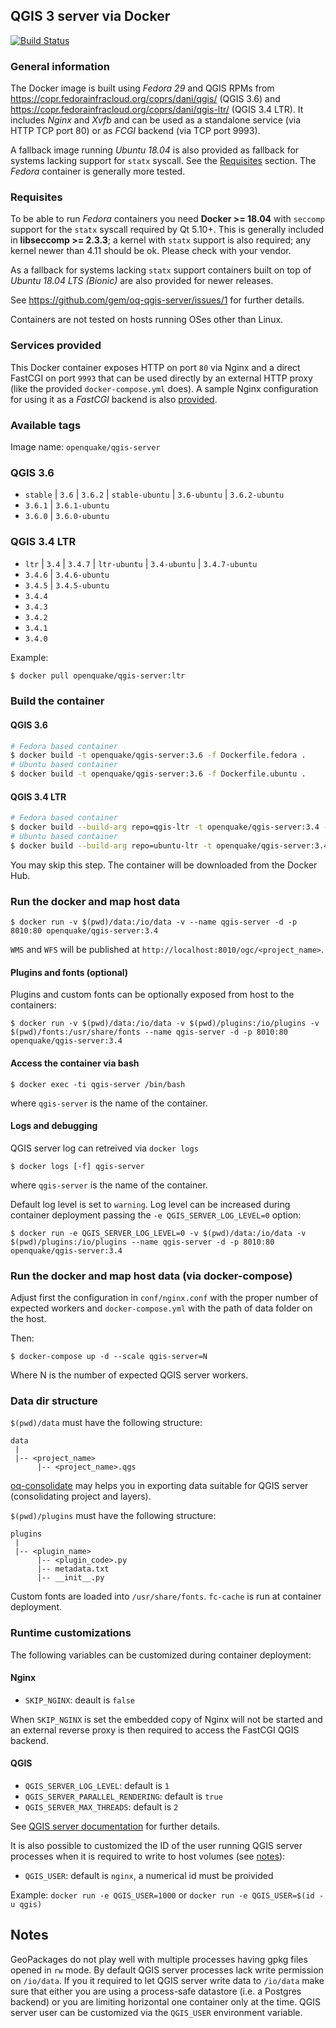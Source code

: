 ## QGIS 3 server via Docker

[![Build Status](https://travis-ci.org/gem/oq-qgis-server.svg?branch=master)](https://travis-ci.org/gem/oq-qgis-server)

### General information

The Docker image is built using *Fedora 29* and QGIS RPMs from https://copr.fedorainfracloud.org/coprs/dani/qgis/ (QGIS 3.6) and https://copr.fedorainfracloud.org/coprs/dani/qgis-ltr/ (QGIS 3.4 LTR).
It includes *Nginx* and *Xvfb* and can be used as a standalone service (via HTTP TCP port 80) or as *FCGI* backend (via TCP port 9993).

A fallback image running *Ubuntu 18.04* is also provided as fallback for systems lacking support for `statx` syscall. See the [Requisites](#Requisites) section.
The *Fedora* container is generally more tested.

### Requisites

To be able to run *Fedora* containers you need **Docker >= 18.04** with `seccomp` support for the `statx` syscall required by Qt 5.10+. This is generally included in **libseccomp >= 2.3.3**;
a kernel with `statx` support is also required; any kernel newer than 4.11 should be ok. Please check with your vendor.

As a fallback for systems lacking `statx` support containers built on top of *Ubuntu 18.04 LTS (Bionic)* are also provided for newer releases.

See https://github.com/gem/oq-qgis-server/issues/1 for further details.

Containers are not tested on hosts running OSes other than Linux.

### Services provided

This Docker container exposes HTTP on port `80` via Nginx and a direct FastCGI on port `9993` that can be used directly by an external HTTP proxy (like the provided `docker-compose.yml` does).
A sample Nginx configuration for using it as a *FastCGI* backend is also [provided](conf/nginx-fcgi-sample.conf).

### Available tags

Image name: `openquake/qgis-server`

### QGIS 3.6
- `stable` | `3.6` | `3.6.2` | `stable-ubuntu` | `3.6-ubuntu` | `3.6.2-ubuntu`
- `3.6.1` | `3.6.1-ubuntu`
- `3.6.0` | `3.6.0-ubuntu`

### QGIS 3.4 LTR
- `ltr` | `3.4` | `3.4.7` | `ltr-ubuntu` | `3.4-ubuntu` | `3.4.7-ubuntu`
- `3.4.6` | `3.4.6-ubuntu`
- `3.4.5` | `3.4.5-ubuntu`
- `3.4.4`
- `3.4.3`
- `3.4.2`
- `3.4.1`
- `3.4.0`

Example:

```bash
$ docker pull openquake/qgis-server:ltr
```

### Build the container

#### QGIS 3.6

```bash
# Fedora based container
$ docker build -t openquake/qgis-server:3.6 -f Dockerfile.fedora .
# Ubuntu based container
$ docker build -t openquake/qgis-server:3.6 -f Dockerfile.ubuntu .
```

#### QGIS 3.4 LTR

```bash
# Fedora based container
$ docker build --build-arg repo=qgis-ltr -t openquake/qgis-server:3.4 -f Dockerfile.fedora .
# Ubuntu based container
$ docker build --build-arg repo=ubuntu-ltr -t openquake/qgis-server:3.4 -f Dockerfile.ubuntu .
```

You may skip this step. The container will be downloaded from the Docker Hub.

### Run the docker and map host data

```
$ docker run -v $(pwd)/data:/io/data -v --name qgis-server -d -p 8010:80 openquake/qgis-server:3.4
```

`WMS` and `WFS` will be published at `http://localhost:8010/ogc/<project_name>`.

#### Plugins and fonts (optional)

Plugins and custom fonts can be optionally exposed from host to the containers:

```
$ docker run -v $(pwd)/data:/io/data -v $(pwd)/plugins:/io/plugins -v $(pwd)/fonts:/usr/share/fonts --name qgis-server -d -p 8010:80 openquake/qgis-server:3.4
```

#### Access the container via bash

```
$ docker exec -ti qgis-server /bin/bash
```

where `qgis-server` is the name of the container.

#### Logs and debugging

QGIS server log can retreived via `docker logs`

```
$ docker logs [-f] qgis-server
```

where `qgis-server` is the name of the container.

Default log level is set to `warning`. Log level can be increased during container deployment passing the `-e QGIS_SERVER_LOG_LEVEL=0` option:

```
$ docker run -e QGIS_SERVER_LOG_LEVEL=0 -v $(pwd)/data:/io/data -v $(pwd)/plugins:/io/plugins --name qgis-server -d -p 8010:80 openquake/qgis-server:3.4
```

### Run the docker and map host data (via docker-compose)

Adjust first the configuration in `conf/nginx.conf` with the proper number of expected workers
and `docker-compose.yml` with the path of data folder on the host.

Then:

```
$ docker-compose up -d --scale qgis-server=N
```

Where N is the number of expected QGIS server workers.


### Data dir structure

`$(pwd)/data` must have the following structure:

```
data 
 |
 |-- <project_name>
      |-- <project_name>.qgs
```

[oq-consolidate](https://github.com/gem/oq-consolidate) may helps you in exporting data suitable for QGIS server (consolidating project and layers).

`$(pwd)/plugins` must have the following structure:

```
plugins
 |
 |-- <plugin_name>
      |-- <plugin_code>.py
      |-- metadata.txt
      |-- __init__.py
```

Custom fonts are loaded into `/usr/share/fonts`. `fc-cache` is run at container deployment.

### Runtime customizations

The following variables can be customized during container deployment:

#### Nginx

- `SKIP_NGINX`: deault is `false`

When `SKIP_NGINX` is set the embedded copy of Nginx will not be started and an external reverse proxy is then required to access the FastCGI QGIS backend.

#### QGIS

- `QGIS_SERVER_LOG_LEVEL`: default is `1`
- `QGIS_SERVER_PARALLEL_RENDERING`: default is `true`
- `QGIS_SERVER_MAX_THREADS`: default is `2`

See [QGIS server documentation](https://docs.qgis.org/testing/en/docs/user_manual/working_with_ogc/server/config.html#qgis-server-log-level) for further details.

It is also possible to customized the ID of the user running QGIS server processes when it is required to write to host volumes (see [notes](#notes)):

- `QGIS_USER`: default is `nginx`, a numerical id must be proivided

Example: `docker run -e QGIS_USER=1000` or `docker run -e QGIS_USER=$(id -u qgis)`


## Notes

GeoPackages do not play well with multiple processes having gpkg files opened in `rw` mode. By default QGIS server processes lack write permission on `/io/data`.
If you it required to let QGIS server write data to `/io/data` make sure that either you are using a process-safe datastore (i.e. a Postgres backend) or you are
limiting horizontal one container only at the time. QGIS server user can be customized via the `QGIS_USER` environment variable.
